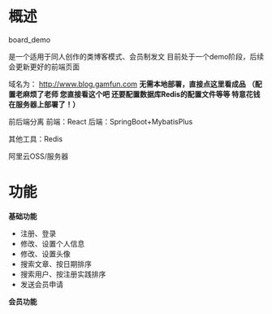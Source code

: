 
# 概述

board_demo

是一个适用于同人创作的类博客模式、会员制发文
目前处于一个demo阶段，后续会更新更好的前端页面

域名为：
http://www.blog.gamfun.com **无需本地部署，直接点这里看成品**
**（配置老麻烦了老师 您直接看这个吧 还要配置数据库Redis的配置文件等等 特意花钱在服务器上部署了！）**

前后端分离
前端：React
后端：SpringBoot+MybatisPlus

其他工具：Redis

阿里云OSS/服务器

# 功能

**基础功能**
- 注册、登录
- 修改、设置个人信息
- 修改、设置头像
- 搜索文章、按日期排序
- 搜索用户、按注册实践排序
- 发送会员申请

**会员功能**
